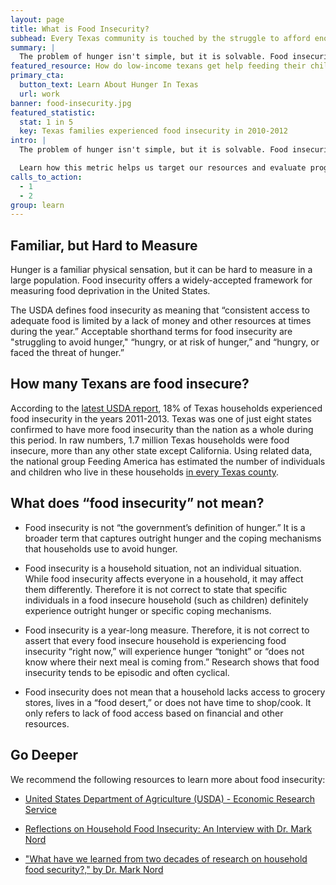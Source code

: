 ```yaml
---
layout: page
title: What is Food Insecurity?
subhead: Every Texas community is touched by the struggle to afford enough food.
summary: |
  The problem of hunger isn't simple, but it is solvable. Food insecurity is a useful way to measure when and where Texans struggle to eat. Learn how this metric helps us target resources and evaluate progress, so that more families can get the nutrition they need to succeed and move forward.
featured_resource: How do low-income texans get help feeding their children?
primary_cta:
  button_text: Learn About Hunger In Texas
  url: work 
banner: food-insecurity.jpg
featured_statistic:
  stat: 1 in 5
  key: Texas families experienced food insecurity in 2010-2012
intro: |
  The problem of hunger isn't simple, but it is solvable. Food insecurity is a useful way to define where and how our neighbors struggle to afford food. 

  Learn how this metric helps us target our resources and evaluate progress, so that more families can access the nutrition they need to succeed and move forward.
calls_to_action:
  - 1
  - 2
group: learn
---
```

## Familiar, but Hard to Measure   

Hunger is a familiar physical sensation, but it can be hard to measure in a large population. Food insecurity offers a widely-accepted framework for measuring food deprivation in the United States.   

The USDA defines food insecurity as meaning that “consistent access to adequate food is limited by a lack of money and other resources at times during the year.” Acceptable shorthand terms for food insecurity are "struggling to avoid hunger," “hungry, or at risk of hunger,” and “hungry, or faced the threat of hunger.”

## How many Texans are food insecure?

According to the [latest USDA report](http://www.ers.usda.gov/media/1565415/err173.pdf), 18% of Texas households experienced food insecurity in the years 2011-2013. Texas was one of just eight states confirmed to have more food insecurity than the nation as a whole during this period. In raw numbers, 1.7 million Texas households were food insecure, more than any other state except California. Using related data, the national group Feeding America has estimated the number of individuals and children who live in these households [in every Texas county](http://feedingamerica.org/hunger-in-america/hunger-studies/map-the-meal-gap.aspx).

## What does “food insecurity” not mean?

* Food insecurity is not “the government’s definition of hunger.” It is a broader term that captures outright hunger and the coping mechanisms that households use to avoid hunger.

* Food insecurity is a household situation, not an individual situation. While food insecurity affects everyone in a household, it may affect them differently. Therefore it is not correct to state that specific individuals in a food insecure household (such as children) definitely experience outright hunger or specific coping mechanisms.

* Food insecurity is a year-long measure. Therefore, it is not correct to assert that every food insecure household is experiencing food insecurity “right now,” will experience hunger “tonight” or “does not know where their next meal is coming from.” Research shows that food insecurity tends to be episodic and often cyclical.

* Food insecurity does not mean that a household lacks access to grocery stores, lives in a “food desert,” or does not have time to shop/cook. It only refers to lack of food access based on financial and other resources.   

## Go Deeper

We recommend the following resources to learn more about food insecurity:

* [United States Department of Agriculture (USDA) - Economic Research Service](http://www.ers.usda.gov/topics/food-nutrition-assistance/food-security-in-the-us.aspx#.U9fNrPldWBI)

* [Reflections on Household Food Insecurity: An Interview with Dr. Mark Nord](http://org2.salsalabs.com/o/5118/p/salsa/web/common/public/content?content_item_KEY=12203)

* ["What have we learned from two decades of research on household food security?," by Dr. Mark Nord](http://journals.cambridge.org/action/displayAbstract?fromPage=online&aid=9098355&fileId=S1368980013003091)
